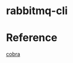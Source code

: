 # rabbitmq-cli

# Reference

[cobra](https://www.thorsten-hans.com/lets-build-a-cli-in-go-with-cobra/)